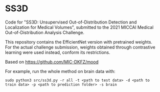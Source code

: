 # SS3D

Code for "SS3D: Unsupervised Out-of-Distribution Detection and Localization for Medical Volumes", submitted to the 2021 MICCAI Medical Out-of-Distribution Analysis Challenge. 

This repository contains the EfficientNet version with pretrained weights. For the actual challenge submission, weights obtained through contrastive learning were used instead, conform its restrictions.

Based on https://github.com/MIC-DKFZ/mood

For example, run the whole method on brain data with:
```
sudo python3 src/ss3d.py -r all -t <path to test data> -d <path to train data> -p <path to prediction folder> -s brain
```
